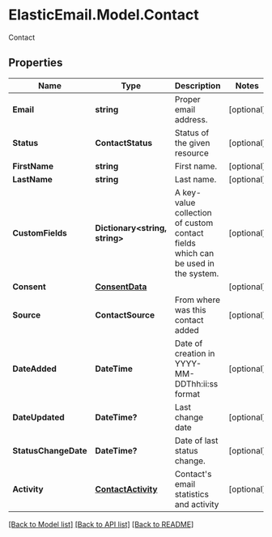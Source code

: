 # ElasticEmail.Model.Contact
Contact
## Properties

Name | Type | Description | Notes
------------ | ------------- | ------------- | -------------
**Email** | **string** | Proper email address. | [optional] 
**Status** | **ContactStatus** | Status of the given resource | [optional] 
**FirstName** | **string** | First name. | [optional] 
**LastName** | **string** | Last name. | [optional] 
**CustomFields** | **Dictionary&lt;string, string&gt;** | A key-value collection of custom contact fields which can be used in the system. | [optional] 
**Consent** | [**ConsentData**](ConsentData.md) |  | [optional] 
**Source** | **ContactSource** | From where was this contact added | [optional] 
**DateAdded** | **DateTime** | Date of creation in YYYY-MM-DDThh:ii:ss format | [optional] 
**DateUpdated** | **DateTime?** | Last change date | [optional] 
**StatusChangeDate** | **DateTime?** | Date of last status change. | [optional] 
**Activity** | [**ContactActivity**](ContactActivity.md) | Contact&#39;s email statistics and activity | [optional] 

[[Back to Model list]](../README.md#documentation-for-models) [[Back to API list]](../README.md#documentation-for-api-endpoints) [[Back to README]](../README.md)

